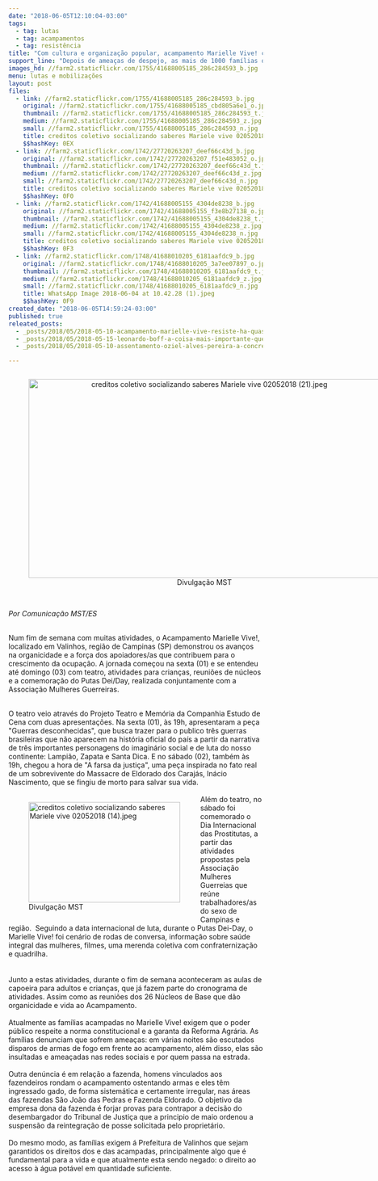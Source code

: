 ```yaml
---
date: "2018-06-05T12:10:04-03:00"
tags:
  - tag: lutas
  - tag: acampamentos
  - tag: resistência
title: "Com cultura e organização popular, acampamento Marielle Vive! caminha para o segundo mês de resistência "
support_line: "Depois de ameaças de despejo, as mais de 1000 famílias organizadas continuam fortalecendo a convicção na luta.  \n"
images_hd: //farm2.staticflickr.com/1755/41688005185_286c284593_b.jpg
menu: lutas e mobilizações
layout: post
files:
  - link: //farm2.staticflickr.com/1755/41688005185_286c284593_b.jpg
    original: //farm2.staticflickr.com/1755/41688005185_cbd805a6e1_o.jpg
    thumbnail: //farm2.staticflickr.com/1755/41688005185_286c284593_t.jpg
    medium: //farm2.staticflickr.com/1755/41688005185_286c284593_z.jpg
    small: //farm2.staticflickr.com/1755/41688005185_286c284593_n.jpg
    title: creditos coletivo socializando saberes Mariele vive 02052018 (20).jpeg
    $$hashKey: 0EX
  - link: //farm2.staticflickr.com/1742/27720263207_deef66c43d_b.jpg
    original: //farm2.staticflickr.com/1742/27720263207_f51e483052_o.jpg
    thumbnail: //farm2.staticflickr.com/1742/27720263207_deef66c43d_t.jpg
    medium: //farm2.staticflickr.com/1742/27720263207_deef66c43d_z.jpg
    small: //farm2.staticflickr.com/1742/27720263207_deef66c43d_n.jpg
    title: creditos coletivo socializando saberes Mariele vive 02052018 (14).jpeg
    $$hashKey: 0F0
  - link: //farm2.staticflickr.com/1742/41688005155_4304de8238_b.jpg
    original: //farm2.staticflickr.com/1742/41688005155_f3e8b27138_o.jpg
    thumbnail: //farm2.staticflickr.com/1742/41688005155_4304de8238_t.jpg
    medium: //farm2.staticflickr.com/1742/41688005155_4304de8238_z.jpg
    small: //farm2.staticflickr.com/1742/41688005155_4304de8238_n.jpg
    title: creditos coletivo socializando saberes Mariele vive 02052018 (21).jpeg
    $$hashKey: 0F3
  - link: //farm2.staticflickr.com/1748/41688010205_6181aafdc9_b.jpg
    original: //farm2.staticflickr.com/1748/41688010205_3a7ee07897_o.jpg
    thumbnail: //farm2.staticflickr.com/1748/41688010205_6181aafdc9_t.jpg
    medium: //farm2.staticflickr.com/1748/41688010205_6181aafdc9_z.jpg
    small: //farm2.staticflickr.com/1748/41688010205_6181aafdc9_n.jpg
    title: WhatsApp Image 2018-06-04 at 10.42.28 (1).jpeg
    $$hashKey: 0F9
created_date: "2018-06-05T14:59:24-03:00"
published: true
releated_posts:
  - _posts/2018/05/2018-05-10-acampamento-marielle-vive-resiste-ha-quase-um-mes-em-valinhos-sp.md
  - _posts/2018/05/2018-05-15-leonardo-boff-a-coisa-mais-importante-que-lula-conseguiu-foi-devolver-a-dignidade-aos-pobres.md
  - _posts/2018/05/2018-05-10-assentamento-oziel-alves-pereira-a-concretizacao-de-um-projeto.md

---
```

<div>
<div>
<div style="text-align:center">
<figure class="image" style="display:inline-block"><img alt="creditos coletivo socializando saberes Mariele vive 02052018 (21).jpeg" height="394" src="//farm2.staticflickr.com/1742/41688005155_4304de8238_b.jpg" width="700" />
<figcaption>Divulga&ccedil;&atilde;o MST&nbsp;</figcaption>
</figure>
</div>
</div>

<div>
<p><br />
<em>Por Comunica&ccedil;&atilde;o MST/ES</em></p>

<p><br />
Num fim de semana com muitas atividades, o Acampamento Marielle Vive!, localizado em Valinhos, regi&atilde;o de Campinas (SP) demonstrou os avan&ccedil;os na organicidade e a for&ccedil;a dos apoiadores/as que contribuem para o crescimento da ocupa&ccedil;&atilde;o. A jornada come&ccedil;ou na sexta (01) e se entendeu at&eacute; domingo (03) com teatro, atividades para crian&ccedil;as, reuni&otilde;es de n&uacute;cleos e a comemora&ccedil;&atilde;o do Putas Dei/Day, realizada conjuntamente com a Associa&ccedil;&atilde;o Mulheres Guerreiras.</p>
</div>

<div><br />
O teatro veio atrav&eacute;s do Projeto Teatro e Mem&oacute;ria da Companhia Estudo de Cena com duas apresenta&ccedil;&otilde;es. Na sexta (01), &agrave;s 19h, apresentaram a pe&ccedil;a &quot;Guerras desconhecidas&quot;, que busca trazer para o publico tr&ecirc;s guerras brasileiras que n&atilde;o aparecem na hist&oacute;ria oficial do pa&iacute;s a partir da narrativa de tr&ecirc;s importantes personagens do imagin&aacute;rio social e de luta do nosso continente: Lampi&atilde;o, Zapata e Santa Dica. E no s&aacute;bado (02), tamb&eacute;m &agrave;s 19h, chegou a hora de &quot;A farsa da justi&ccedil;a&quot;, uma pe&ccedil;a inspirada no fato real de um sobrevivente do Massacre de Eldorado dos Caraj&aacute;s, In&aacute;cio Nascimento, que se fingiu de morto para salvar sua vida.&nbsp;</div>

<div><br />
<figure class="image" style="float:left"><img alt="creditos coletivo socializando saberes Mariele vive 02052018 (14).jpeg" height="199" src="//farm2.staticflickr.com/1742/27720263207_deef66c43d_b.jpg" width="300" />
<figcaption>Divulga&ccedil;&atilde;o MST&nbsp;</figcaption>
</figure>
Al&eacute;m do teatro, no s&aacute;bado foi comemorado o Dia Internacional das Prostitutas, a partir das atividades propostas pela Associa&ccedil;&atilde;o Mulheres Guerreias que re&uacute;ne trabalhadores/as do sexo de Campinas e regi&atilde;o.&nbsp; Seguindo a data internacional de luta, durante o Putas Dei-Day, o Marielle Vive! foi cen&aacute;rio de rodas de conversa, informa&ccedil;&atilde;o sobre sa&uacute;de integral das mulheres, filmes, uma merenda coletiva com confraterniza&ccedil;&atilde;o e quadrilha.&nbsp;</div>

<div><br />
<br />
Junto a estas atividades, durante o fim de semana aconteceram as aulas de capoeira para adultos e crian&ccedil;as, que j&aacute; fazem parte do cronograma de atividades. Assim como as reuni&otilde;es dos 26 N&uacute;cleos de Base que d&atilde;o organicidade e vida ao Acampamento.&nbsp;</div>

<div><br />
Atualmente as fam&iacute;lias acampadas no Marielle Vive! exigem que o poder p&uacute;blico respeite a norma constitucional e a garanta da Reforma Agr&aacute;ria. As fam&iacute;lias denunciam que sofrem amea&ccedil;as: em v&aacute;rias noites s&atilde;o escutados disparos de armas de fogo em frente ao acampamento, al&eacute;m disso, elas s&atilde;o insultadas e amea&ccedil;adas nas redes sociais e por quem passa na estrada.&nbsp;</div>

<div><br />
Outra den&uacute;ncia &eacute; em rela&ccedil;&atilde;o a fazenda, homens vinculados aos fazendeiros rondam o acampamento ostentando armas e eles t&ecirc;m ingressado gado, de forma sistem&aacute;tica e certamente irregular, nas &aacute;reas das fazendas S&atilde;o Jo&atilde;o das Pedras e Fazenda Eldorado. O objetivo da empresa dona da fazenda &eacute; forjar provas para contrapor a decis&atilde;o do desembargador do Tribunal de Justi&ccedil;a que a principio de maio ordenou a suspens&atilde;o da reintegra&ccedil;&atilde;o de posse solicitada pelo propriet&aacute;rio.&nbsp;</div>

<div><br />
Do mesmo modo, as fam&iacute;lias exigem &aacute; Prefeitura de Valinhos que sejam garantidos os direitos dos e das acampadas, principalmente algo que &eacute; fundamental para a vida e que atualmente esta sendo negado: o direito ao acesso &agrave; &aacute;gua pot&aacute;vel em quantidade suficiente.&nbsp;</div>

<div><br />
&nbsp;</div>
</div>

<div>&nbsp;</div>
